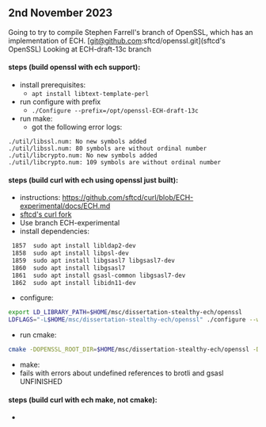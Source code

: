 ## 2nd November 2023
Going to try to compile Stephen Farrell's branch of OpenSSL, which has an implementation of ECH.
[git@github.com:sftcd/openssl.git](sftcd's OpenSSL)
Looking at ECH-draft-13c branch
#### steps (build openssl with ech support):
- install prerequisites:
	- ```apt install libtext-template-perl```
- run configure with prefix
	- `./Configure --prefix=/opt/openssl-ECH-draft-13c`
- run make:
	- got the following error logs:
```log
./util/libssl.num: No new symbols added
./util/libssl.num: 80 symbols are without ordinal number
./util/libcrypto.num: No new symbols added
./util/libcrypto.num: 109 symbols are without ordinal number
```

#### steps (build curl with ech using openssl just built):
- instructions: https://github.com/sftcd/curl/blob/ECH-experimental/docs/ECH.md
- [sftcd's curl fork](git@github.com:sftcd/curl.git)
- Use branch ECH-experimental
- install dependencies:
```bash
 1857  sudo apt install libldap2-dev
 1858  sudo apt install libpsl-dev
 1859  sudo apt install libgsasl7 libgsasl7-dev
 1860  sudo apt install libgsasl7
 1861  sudo apt install gsasl-common libgsasl7-dev
 1862  sudo apt install libidn11-dev
```
- configure:
```bash
export LD_LIBRARY_PATH=$HOME/msc/dissertation-stealthy-ech/openssl
LDFLAGS="-L$HOME/msc/dissertation-stealthy-ech/openssl" ./configure --with-ssl=$HOME/msc/dissertation-stealthy-ech/openssl --enable-ech --enable-httpsrr
```
- run cmake:
```bash
cmake -DOPENSSL_ROOT_DIR=$HOME/msc/dissertation-stealthy-ech/openssl -DUSE_ECH=1 -DUSE_HTTPSRR=1 -DUSE_MANUAL=1 ..
```
- make:
- fails with errors about undefined references to brotli and gsasl
UNFINISHED

#### steps (build curl with ech make, not cmake):
- 

